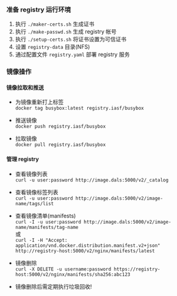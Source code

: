 ### 准备 registry 运行环境

1. 执行 `./maker-certs.sh` 生成证书
2. 执行 `./make-passwd.sh` 生成 registry 帐号
3. 执行 `./setup-certs.sh` 将证书设置为可信证书
4. 设置 `registry-data` 目录(NFS)
5. 通过配置文件 `registry.yaml` 部署 registry 服务

### 镜像操作

#### 镜像拉取和推送

- 为镜像重新打上标签   
  ```docker tag busybox:latest registry.iasf/busybox```


- 推送镜像   
  ```docker push registry.iasf/busybox```


- 拉取镜像   
  ```docker pull registry.iasf/busybox```

#### 管理 registry

- 查看镜像列表   
  ```curl -u user:password http://image.dals:5000/v2/_catalog```

- 查看镜像标签列表   
  ```curl -u user:password http://image.dals:5000/v2/image-name/tags/list```

- 查看镜像清单(manifests)   
  ```curl -I -u user:password http://image.dals:5000/v2/image-name/manifests/tag-name```   
  或    
  ```curl -I -H "Accept: application/vnd.docker.distribution.manifest.v2+json" http://registry-host:5000/v2/nginx/manifests/latest ```

- 镜像删除  
  ```curl -X DELETE -u username:password https://registry-host:5000/v2/nginx/manifests/sha256:abc123```

- 镜像删除后需定期执行垃圾回收!